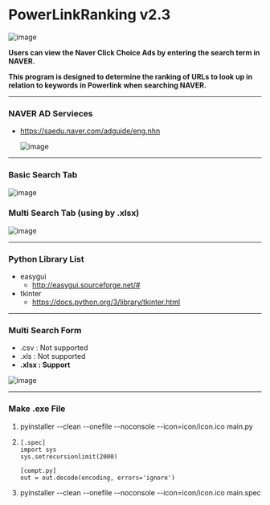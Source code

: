 # PowerLinkRanking v2.3

![image](https://user-images.githubusercontent.com/41619898/75845179-b01c6400-5e1b-11ea-8497-76099d395573.png)



**Users can view the Naver Click Choice Ads by entering the search term in NAVER.**

**This program is designed to determine the ranking of URLs to look up in relation to keywords in Powerlink when searching NAVER.**



---



### NAVER AD Servieces

- https://saedu.naver.com/adguide/eng.nhn

  ![image](https://user-images.githubusercontent.com/41619898/76375166-7c47be00-6388-11ea-91f8-32a428b8553a.png)

---



### Basic Search Tab

![image](https://user-images.githubusercontent.com/41619898/77491961-8dadc180-6e82-11ea-8557-2e1c03a30157.png)



### Multi Search Tab (using by .xlsx)

![image](https://user-images.githubusercontent.com/41619898/77493092-8a680500-6e85-11ea-80bb-a29bf0b363f3.png)



---



### Python Library List

- easygui
  - http://easygui.sourceforge.net/#
- tkinter
  - https://docs.python.org/3/library/tkinter.html



---



### Multi Search Form

- .csv : Not supported
- .xls : Not supported
- **.xlsx : Support**



![image](https://user-images.githubusercontent.com/41619898/77394526-f6456180-6de2-11ea-949a-6ba2d3bbd0f7.png)



---



### Make .exe File

1. pyinstaller --clean --onefile --noconsole --icon=icon/icon.ico main.py

2. ```
   [.spec]
   import sys
   sys.setrecursionlimit(2000)
   
   [compt.py]
   out = out.decode(encoding, errors='ignore')
   ```

3. pyinstaller --clean --onefile --noconsole --icon=icon/icon.ico main.spec